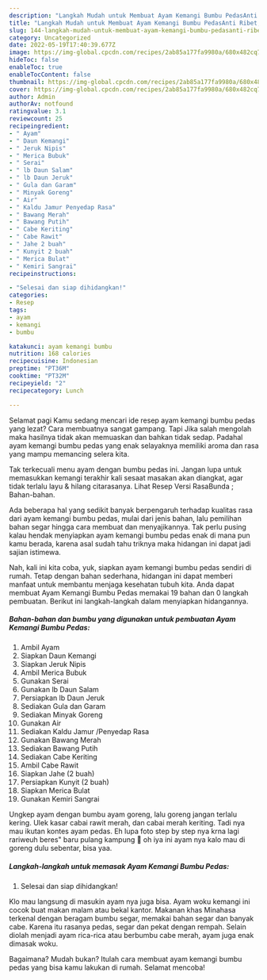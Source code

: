 ```yaml
---
description: "Langkah Mudah untuk Membuat Ayam Kemangi Bumbu PedasAnti Ribet, Enak"
title: "Langkah Mudah untuk Membuat Ayam Kemangi Bumbu PedasAnti Ribet, Enak"
slug: 144-langkah-mudah-untuk-membuat-ayam-kemangi-bumbu-pedasanti-ribet-enak
category: Uncategorized
date: 2022-05-19T17:40:39.677Z
image: https://img-global.cpcdn.com/recipes/2ab85a177fa9980a/680x482cq70/ayam-kemangi-bumbu-pedas-foto-resep-utama.jpg
hideToc: false
enableToc: true
enableTocContent: false
thumbnail: https://img-global.cpcdn.com/recipes/2ab85a177fa9980a/680x482cq70/ayam-kemangi-bumbu-pedas-foto-resep-utama.jpg
cover: https://img-global.cpcdn.com/recipes/2ab85a177fa9980a/680x482cq70/ayam-kemangi-bumbu-pedas-foto-resep-utama.jpg
author: Admin
authorAv: notfound
ratingvalue: 3.1
reviewcount: 25
recipeingredient:
- " Ayam"
- " Daun Kemangi"
- " Jeruk Nipis"
- " Merica Bubuk"
- " Serai"
- " lb Daun Salam"
- " lb Daun Jeruk"
- " Gula dan Garam"
- " Minyak Goreng"
- " Air"
- " Kaldu Jamur Penyedap Rasa"
- " Bawang Merah"
- " Bawang Putih"
- " Cabe Keriting"
- " Cabe Rawit"
- " Jahe 2 buah"
- " Kunyit 2 buah"
- " Merica Bulat"
- " Kemiri Sangrai"
recipeinstructions:

- "Selesai dan siap dihidangkan!"
categories:
- Resep
tags:
- ayam
- kemangi
- bumbu

katakunci: ayam kemangi bumbu 
nutrition: 168 calories
recipecuisine: Indonesian
preptime: "PT36M"
cooktime: "PT32M"
recipeyield: "2"
recipecategory: Lunch

---
```



Selamat pagi Kamu sedang mencari ide resep ayam kemangi bumbu pedas yang lezat? Cara membuatnya sangat gampang. Tapi Jika salah mengolah maka hasilnya tidak akan memuaskan dan bahkan tidak sedap. Padahal ayam kemangi bumbu pedas yang enak selayaknya memiliki aroma dan rasa yang mampu memancing selera kita.


Tak terkecuali menu ayam dengan bumbu pedas ini. Jangan lupa untuk memasukkan kemangi terakhir kali sesaat masakan akan diangkat, agar tidak terlalu layu &amp; hilang citarasanya. Lihat Resep Versi RasaBunda ; Bahan-bahan.

Ada beberapa hal yang sedikit banyak berpengaruh terhadap kualitas rasa dari ayam kemangi bumbu pedas, mulai dari jenis bahan, lalu pemilihan bahan segar hingga cara membuat dan menyajikannya. Tak perlu pusing kalau hendak menyiapkan ayam kemangi bumbu pedas enak di mana pun kamu berada, karena asal sudah tahu triknya maka hidangan ini dapat jadi sajian istimewa.


Nah, kali ini kita coba, yuk, siapkan ayam kemangi bumbu pedas sendiri di rumah. Tetap dengan bahan sederhana, hidangan ini dapat memberi manfaat untuk membantu menjaga kesehatan tubuh kita. Anda dapat membuat Ayam Kemangi Bumbu Pedas memakai 19 bahan dan 0 langkah pembuatan. Berikut ini langkah-langkah dalam menyiapkan hidangannya.

<!--inarticleads1-->

##### Bahan-bahan dan bumbu yang digunakan untuk pembuatan Ayam Kemangi Bumbu Pedas:

1. Ambil  Ayam
1. Siapkan  Daun Kemangi
1. Siapkan  Jeruk Nipis
1. Ambil  Merica Bubuk
1. Gunakan  Serai
1. Gunakan  lb Daun Salam
1. Persiapkan  lb Daun Jeruk
1. Sediakan  Gula dan Garam
1. Sediakan  Minyak Goreng
1. Gunakan  Air
1. Sediakan  Kaldu Jamur /Penyedap Rasa
1. Gunakan  Bawang Merah
1. Sediakan  Bawang Putih
1. Sediakan  Cabe Keriting
1. Ambil  Cabe Rawit
1. Siapkan  Jahe (2 buah)
1. Persiapkan  Kunyit (2 buah)
1. Siapkan  Merica Bulat
1. Gunakan  Kemiri Sangrai


Ungkep ayam dengan bumbu ayam goreng, lalu goreng jangan terlalu kering. Ulek kasar cabai rawit merah, dan cabai merah keriting. Tadi nya mau ikutan kontes ayam pedas. Eh lupa foto step by step nya krna lagi rariweuh beres&#34; baru pulang kampung 🙈 oh iya ini ayam nya kalo mau di goreng dulu sebentar, bisa yaa. 

<!--inarticleads2-->

##### Langkah-langkah untuk memasak Ayam Kemangi Bumbu Pedas:


1. Selesai dan siap dihidangkan!

Klo mau langsung di masukin ayam nya juga bisa. Ayam woku kemangi ini cocok buat makan malam atau bekal kantor. Makanan khas Minahasa terkenal dengan beragam bumbu segar, memakai bahan segar dan banyak cabe. Karena itu rasanya pedas, segar dan pekat dengan rempah. Selain diolah menjadi ayam rica-rica atau berbumbu cabe merah, ayam juga enak dimasak woku. 

Bagaimana? Mudah bukan? Itulah cara membuat ayam kemangi bumbu pedas yang bisa kamu lakukan di rumah. Selamat mencoba!
